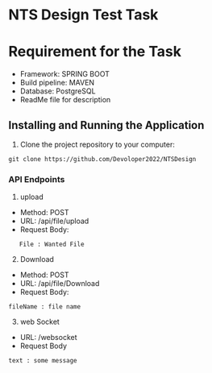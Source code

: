 # NTS Design Test Task 

# Requirement for the Task

- Framework: SPRING BOOT  
- Build pipeline: MAVEN 
- Database: PostgreSQL
- ReadMe file for description

## Installing and Running the Application

1. Clone the project repository to your computer:
```shell
git clone https://github.com/Devoloper2022/NTSDesign
```



### API Endpoints

1. upload

- Method: POST
- URL: /api/file/upload
- Request Body:

```
   File : Wanted File
```
2. Download

- Method: POST 
- URL: /api/file/Download
- Request Body:
```
fileName : file name
```

3. web Socket

- URL: /websocket
- Request Body
```
text : some message
```


